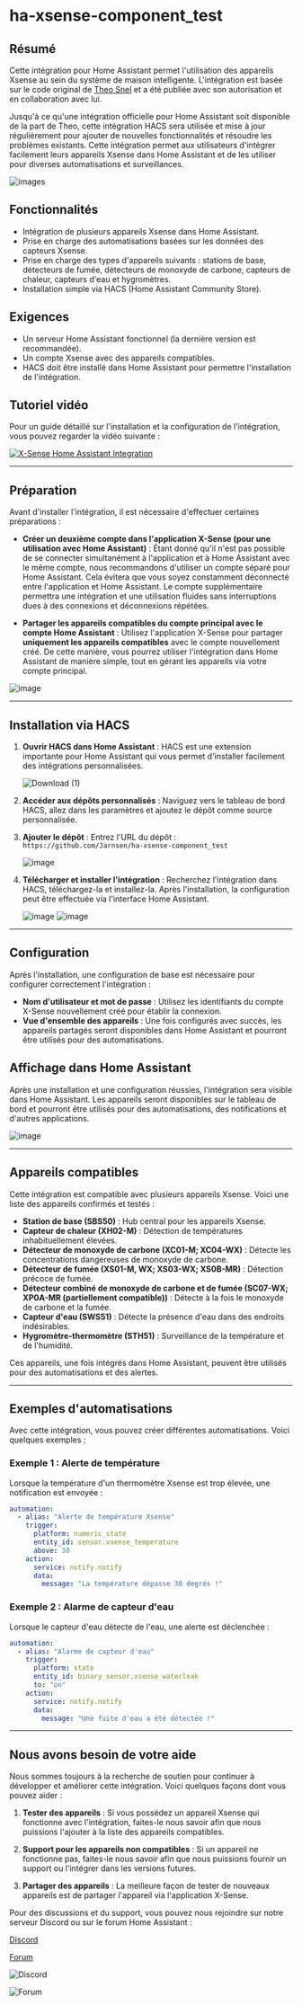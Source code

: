 # ha-xsense-component_test

## Résumé
Cette intégration pour Home Assistant permet l'utilisation des appareils Xsense au sein du système de maison intelligente. L'intégration est basée sur le code original de [Theo Snel](https://github.com/theosnel/homeassistant-core/tree/xsense/homeassistant/components/xsense) et a été publiée avec son autorisation et en collaboration avec lui.

Jusqu'à ce qu'une intégration officielle pour Home Assistant soit disponible de la part de Theo, cette intégration HACS sera utilisée et mise à jour régulièrement pour ajouter de nouvelles fonctionnalités et résoudre les problèmes existants. Cette intégration permet aux utilisateurs d'intégrer facilement leurs appareils Xsense dans Home Assistant et de les utiliser pour diverses automatisations et surveillances.

![images](https://github.com/Elwinmage/ha-xsense-component/assets/15807572/c49a97f2-5e10-4129-82bc-1d647adc0895)

## Fonctionnalités
- Intégration de plusieurs appareils Xsense dans Home Assistant.
- Prise en charge des automatisations basées sur les données des capteurs Xsense.
- Prise en charge des types d'appareils suivants : stations de base, détecteurs de fumée, détecteurs de monoxyde de carbone, capteurs de chaleur, capteurs d'eau et hygromètres.
- Installation simple via HACS (Home Assistant Community Store).

## Exigences
- Un serveur Home Assistant fonctionnel (la dernière version est recommandée).
- Un compte Xsense avec des appareils compatibles.
- HACS doit être installé dans Home Assistant pour permettre l'installation de l'intégration.

## Tutoriel vidéo
Pour un guide détaillé sur l'installation et la configuration de l'intégration, vous pouvez regarder la vidéo suivante :

[![X-Sense Home Assistant Integration](https://img.youtube.com/vi/3CCKK-qX-YA/0.jpg)](https://www.youtube.com/watch?v=3CCKK-qX-YA)

____________________________________________________________

## Préparation
Avant d'installer l'intégration, il est nécessaire d'effectuer certaines préparations :

- **Créer un deuxième compte dans l'application X-Sense (pour une utilisation avec Home Assistant)** : Étant donné qu'il n'est pas possible de se connecter simultanément à l'application et à Home Assistant avec le même compte, nous recommandons d'utiliser un compte séparé pour Home Assistant. Cela évitera que vous soyez constamment déconnecté entre l'application et Home Assistant. Le compte supplémentaire permettra une intégration et une utilisation fluides sans interruptions dues à des connexions et déconnexions répétées.

- **Partager les appareils compatibles du compte principal avec le compte Home Assistant** : Utilisez l'application X-Sense pour partager **uniquement les appareils compatibles** avec le compte nouvellement créé. De cette manière, vous pourrez utiliser l'intégration dans Home Assistant de manière simple, tout en gérant les appareils via votre compte principal.

![image](https://github.com/Elwinmage/ha-xsense-component/assets/15807572/9cc18693-5f37-49c5-a67d-22602fa7eef5)

____________________________________________________________

## Installation via HACS
1. **Ouvrir HACS dans Home Assistant** :
   HACS est une extension importante pour Home Assistant qui vous permet d'installer facilement des intégrations personnalisées.

   ![Download (1)](https://github.com/Elwinmage/ha-xsense-component/assets/15807572/3220c686-f53f-4766-9523-e3272a6ff104)

2. **Accéder aux dépôts personnalisés** :
   Naviguez vers le tableau de bord HACS, allez dans les paramètres et ajoutez le dépôt comme source personnalisée.

3. **Ajouter le dépôt** :
   Entrez l'URL du dépôt : `https://github.com/Jarnsen/ha-xsense-component_test`

   ![image](https://github.com/Elwinmage/ha-xsense-component/assets/15807572/48c23cf0-a212-4889-8d08-f995ff2fd5d7)

4. **Télécharger et installer l'intégration** :
   Recherchez l'intégration dans HACS, téléchargez-la et installez-la. Après l'installation, la configuration peut être effectuée via l'interface Home Assistant.

   ![image](https://github.com/Elwinmage/ha-xsense-component/assets/15807572/5bd2d567-6568-47c5-a45e-6af7228ff30e)
   ![image](https://github.com/Elwinmage/ha-xsense-component/assets/15807572/33cd7bfa-eec2-44f5-af30-4f21269f0081)

____________________________________________________________

## Configuration
Après l'installation, une configuration de base est nécessaire pour configurer correctement l'intégration :
- **Nom d'utilisateur et mot de passe** : Utilisez les identifiants du compte X-Sense nouvellement créé pour établir la connexion.
- **Vue d'ensemble des appareils** : Une fois configurés avec succès, les appareils partagés seront disponibles dans Home Assistant et pourront être utilisés pour des automatisations.

## Affichage dans Home Assistant
Après une installation et une configuration réussies, l'intégration sera visible dans Home Assistant. Les appareils seront disponibles sur le tableau de bord et pourront être utilisés pour des automatisations, des notifications et d'autres applications.

![image](https://github.com/Elwinmage/ha-xsense-component/assets/15807572/50bbafde-c94b-445e-9aa3-9c33d5f151d6)

____________________________________________________________

## Appareils compatibles
Cette intégration est compatible avec plusieurs appareils Xsense. Voici une liste des appareils confirmés et testés :
- **Station de base (SBS50)** : Hub central pour les appareils Xsense.
- **Capteur de chaleur (XH02-M)** : Détection de températures inhabituellement élevées.
- **Détecteur de monoxyde de carbone (XC01-M; XC04-WX)** : Détecte les concentrations dangereuses de monoxyde de carbone.
- **Détecteur de fumée (XS01-M, WX; XS03-WX; XS0B-MR)** : Détection précoce de fumée.
- **Détecteur combiné de monoxyde de carbone et de fumée (SC07-WX; XP0A-MR (partiellement compatible))** : Détecte à la fois le monoxyde de carbone et la fumée.
- **Capteur d'eau (SWS51)** : Détecte la présence d'eau dans des endroits indésirables.
- **Hygromètre-thermomètre (STH51)** : Surveillance de la température et de l'humidité.

Ces appareils, une fois intégrés dans Home Assistant, peuvent être utilisés pour des automatisations et des alertes.

____________________________________________________________

## Exemples d'automatisations
Avec cette intégration, vous pouvez créer différentes automatisations. Voici quelques exemples :

### Exemple 1 : Alerte de température
Lorsque la température d'un thermomètre Xsense est trop élevée, une notification est envoyée :
```yaml
automation:
  - alias: "Alerte de température Xsense"
    trigger:
      platform: numeric_state
      entity_id: sensor.xsense_temperature
      above: 30
    action:
      service: notify.notify
      data:
        message: "La température dépasse 30 degrés !"
```

### Exemple 2 : Alarme de capteur d'eau
Lorsque le capteur d'eau détecte de l'eau, une alerte est déclenchée :
```yaml
automation:
  - alias: "Alarme de capteur d'eau"
    trigger:
      platform: state
      entity_id: binary_sensor.xsense_waterleak
      to: "on"
    action:
      service: notify.notify
      data:
        message: "Une fuite d'eau a été détectée !"
```

____________________________________________________________

## Nous avons besoin de votre aide
Nous sommes toujours à la recherche de soutien pour continuer à développer et améliorer cette intégration. Voici quelques façons dont vous pouvez aider :

1. **Tester des appareils** : Si vous possédez un appareil Xsense qui fonctionne avec l'intégration, faites-le nous savoir afin que nous puissions l'ajouter à la liste des appareils compatibles.

2. **Support pour les appareils non compatibles** : Si un appareil ne fonctionne pas, faites-le nous savoir afin que nous puissions fournir un support ou l'intégrer dans les versions futures.

3. **Partager des appareils** : La meilleure façon de tester de nouveaux appareils est de partager l'appareil via l'application X-Sense.

Pour des discussions et du support, vous pouvez nous rejoindre sur notre serveur Discord ou sur le forum Home Assistant :

[Discord](https://discord.gg/5phHHgGb3V)

[Forum](https://community.home-assistant.io/t/x-sense-security-is-it-possible-to-create-an-integration/534119/110)

![Discord](https://github.com/Elwinmage/ha-xsense-component/assets/15807572/42b33b6b-ecd9-45f6-99fc-314a0abd9bbe)

![Forum](https://github.com/Elwinmage/ha-xsense-component/assets/15807572/2d271b78-39d9-4bbd-837d-8593cf1933bd)
